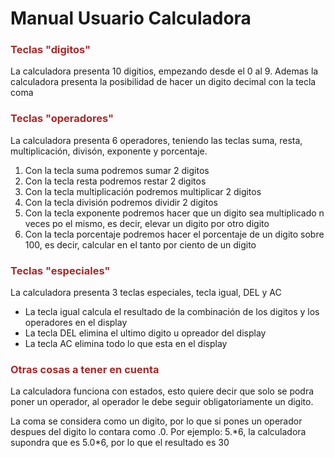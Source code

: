 <!DOCTYPE html>
<html lang="en">
  <head>
    <meta charset="UTF-8" />
    <meta http-equiv="X-UA-Compatible" content="IE=edge" />
    <meta name="viewport" content="width=device-width, initial-scale=1.0" />
  </head>
  <body> 
    <h1> Manual Usuario Calculadora </h1>
    <h3 style="color: brown;"> Teclas "digitos" </h3>
    <p> La calculadora presenta 10 digitios, empezando desde el 0 al 9. Ademas la calculadora presenta la posibilidad de hacer un digito decimal con la tecla coma  </p>
    <h3 style="color: brown;"> Teclas "operadores" </h3>
    <p> La calculadora presenta 6 operadores, teniendo las teclas suma, resta, multiplicación, divisón, exponente y porcentaje.</p>
    <ol>
        <li> Con la tecla suma podremos sumar 2 digitos </li>
        <li> Con la tecla resta podremos restar 2 digitos </li>
        <li> Con la tecla multiplicación podremos multiplicar 2 digitos </li>
        <li> Con la tecla división podremos dividir 2 digitos </li>
        <li> Con la tecla exponente podremos hacer que un digito sea multiplicado n veces po el mismo, es decir, elevar un digito por otro digito </li>
        <li> Con la tecla porcentaje podremos hacer el porcentaje de un digito sobre 100, es decir, calcular en el tanto por ciento de un digito </li>
    </ol>
    <h3 style="color: brown;"> Teclas "especiales" </h3>
    <p> La calculadora presenta 3 teclas especiales, tecla igual, DEL y AC </p>
    <ul>
        <li> La tecla igual calcula el resultado de la combinación de los digitos y los operadores en el display </li>
        <li> La tecla DEL elimina el ultimo digito u opreador del display </li>
        <li> La tecla AC elimina todo lo que esta en el display </li>
    </ul>
    <h3 style="color: brown;"> Otras cosas a tener en cuenta </h3>
    <p> La calculadora funciona con estados, esto quiere decir que solo se podra poner un operador, al operador le debe seguir obligatoriamente un digito. </p>
    <p> La coma se considera como un digito, por lo que si pones un operador despues del digito lo contara como .0. Por ejemplo: 5.*6, la calculadora supondra que es 5.0*6, por lo que el resultado es 30 </p>
  </body>